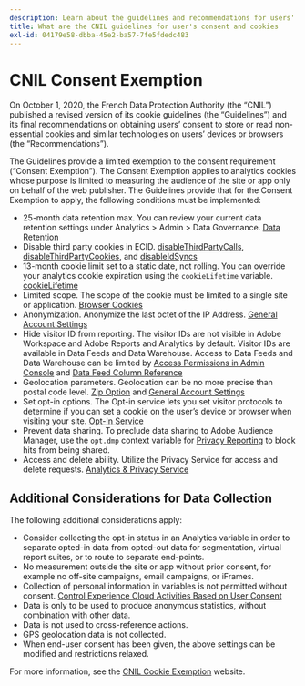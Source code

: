```yaml
---
description: Learn about the guidelines and recommendations for users' consent to store or read non-essential cookies on devices or browsers.
title: What are the CNIL guidelines for user's consent and cookies
exl-id: 04179e58-dbba-45e2-ba57-7fe5fdedc483
---
```

# CNIL Consent Exemption

On October 1, 2020, the French Data Protection Authority (the “CNIL”) published a revised version of its cookie guidelines (the “Guidelines”) and its final recommendations on obtaining users’ consent to store or read non-essential cookies and similar technologies on users’ devices or browsers (the “Recommendations”).

The Guidelines provide a limited exemption to the consent requirement (“Consent Exemption”). The Consent Exemption applies to analytics cookies whose purpose is limited to measuring the audience of the site or app only on behalf of the web publisher. The Guidelines provide that for the Consent Exemption to apply, the following conditions must be implemented:

* 25-month data retention max.  You can review your current data retention settings under Analytics > Admin > Data Governance.  [Data Retention](https://experienceleague.adobe.com/docs/analytics/technotes/data-retention.html)
* Disable third party cookies in ECID. [disableThirdPartyCalls](https://experienceleague.adobe.com/docs/id-service/using/id-service-api/configurations/disablethirdpartycalls.html?lang=en#id-service-api), [disableThirdPartyCookies](https://experienceleague.adobe.com/docs/id-service/using/id-service-api/configurations/disable-cookies.html?lang=en#id-service-api), and [disableIdSyncs](https://experienceleague.adobe.com/docs/id-service/using/id-service-api/configurations/disableidsync.html?lang=en#id-service-api)
* 13-month cookie limit set to a static date, not rolling.  You  can override your analytics cookie expiration using the `cookieLifetime` variable.  [cookieLifetime](https://experienceleague.adobe.com/docs/analytics/implementation/vars/config-vars/cookielifetime.html)
* Limited scope. The scope of the cookie must be limited to a single site or application. [Browser Cookies](https://experienceleague.adobe.com/docs/analytics/technotes/cookies.html?lang=en"\l"third-party-cookie-implementations)
* Anonymization. Anonymize the last octet of the IP Address. [General Account Settings](https://experienceleague.adobe.com/docs/analytics/admin/admin-tools/general-acct-settings-admin.html)
* Hide visitor ID from reporting.  The visitor IDs are not visible in Adobe Workspace and Adobe Reports and Analytics by default.  Visitor IDs are available in Data Feeds and Data Warehouse.  Access to Data Feeds and Data Warehouse can be limited by [Access Permissions in Admin Console](https://experienceleague.adobe.com/docs/core-services/interface/manage-users-and-products/admin-getting-started.html?lang=en"\l"task_040673FE3E3E429B9531FBCB8B6A4391) and [Data Feed Column Reference](https://experienceleague.adobe.com/docs/analytics/export/analytics-data-feed/data-feed-contents/datafeeds-reference.html?lang=en#columns%2C-descriptions%2C-and-data-types)
* Geolocation parameters. Geolocation can be no more precise than postal code level. [Zip Option](https://experienceleague.adobe.com/docs/analytics/implementation/vars/page-vars/zip.html?lang=en"\l"zip-in-adobe-experience-platform-launch) and [General Account Settings](https://experienceleague.adobe.com/docs/analytics/admin/admin-tools/general-acct-settings-admin.html?lang=en"\l"admin-tools)
* Set opt-in options.  The Opt-in service lets you set visitor protocols to determine if you can set a cookie on the user’s device or browser when visiting your site. [Opt-In Service](https://experienceleague.adobe.com/docs/id-service/using/implementation/opt-in-service/optin-overview.html)
* Prevent data sharing.  To preclude data sharing to Adobe Audience Manager, use the `opt.dmp` context variable for [Privacy Reporting](https://experienceleague.adobe.com/docs/analytics/admin/data-governance/consent-variables.html?lang=en"\l"variables) to block hits from being shared.
* Access and delete ability. Utilize the Privacy Service for access and delete requests. [Analytics & Privacy Service](https://experienceleague.adobe.com/docs/analytics/admin/data-governance/an-gdpr-overview.html)

## Additional Considerations for Data Collection

The following additional considerations apply:

* Consider collecting the opt-in status in an Analytics variable in order to separate opted-in data from opted-out data for segmentation, virtual report suites, or to route to separate end-points.
* No measurement outside the site or app without prior consent, for example no off-site campaigns, email campaigns, or iFrames.
* Collection of personal information in variables is not permitted without consent. [Control Experience Cloud Activities Based on User Consent](https://experienceleague.adobe.com/docs/id-service/using/implementation/opt-in-service/use-opt-in-to-control-experience-cloud-activities-based-on-user-consent.html?lang=en%22%20\l%20%22implementation#implementation)
* Data is only to be used to produce anonymous statistics, without combination with other data.
* Data is not used to cross-reference actions.
* GPS geolocation data is not collected.
* When end-user consent has been given, the above settings can be modified and restrictions relaxed.

For more information, see the [CNIL Cookie Exemption](https://www.cnil.fr/en/sheet-ndeg16-use-analytics-your-websites-and-applications) website.
